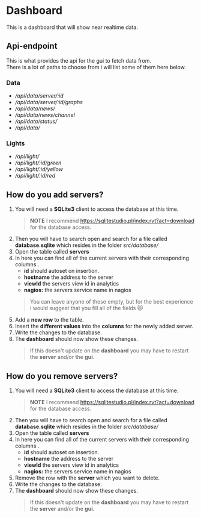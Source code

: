 # Dashboard

This is a dashboard that will show near realtime data.

## Api-endpoint
This is what provides the api for the gui to fetch data from. \
There is a lot of paths to choose from i will list some of them here below.
### Data
* */api/data/server/:id* 
* */api/data/server/:id/graphs* 
* */api/data/news/* 
* */api/data/news/channel* 
* */api/data/status/* 
* */api/data/* 
### Lights
* */api/light/* 
* */api/light/:id/green* 
* */api/light/:id/yellow* 
* */api/light/:id/red*
## How do you add servers?
1. You will need a **SQLite3** client to access the database at this time. 
    > **NOTE** I recommend https://sqlitestudio.pl/index.rvt?act=download for the database access.
1. Then you will have to search open and search for a file called **database.sqlite** which resides in the folder *src/database/*
1. Open the table called **servers**
1. In here you can find all of the current servers with their corresponding columns .
    * **id** should autoset on insertion.
    * **hostname** the address to the server
    * **viewId** the servers view id in analytics
    * **nagios:** the servers service name in nagios
    > You can leave anyone of these empty, but for the best experience i would suggest that you fill all of the fields 🐱
1. Add a **new row** to the table.
1. Insert the **different values** into the **columns** for the newly added server.
1. Write the changes to the database.
1. The **dashboard** should now show these changes.
    > If this doesn't update on the **dashboard** you may have to restart the **server** and/or the **gui**.


## How do you remove servers?
1. You will need a **SQLite3** client to access the database at this time. 
    > **NOTE** I recommend https://sqlitestudio.pl/index.rvt?act=download for the database access.
1. Then you will have to search open and search for a file called **database.sqlite** which resides in the folder *src/database/*
1. Open the table called **servers**
1. In here you can find all of the current servers with their corresponding columns .
    * **id** should autoset on insertion.
    * **hostname** the address to the server
    * **viewId** the servers view id in analytics
    * **nagios:** the servers service name in nagios
1. Remove the row with the **server** which you want to delete.
1. Write the changes to the database.
1. The **dashboard** should now show these changes.
    > If this doesn't update on the **dashboard** you may have to restart the **server** and/or the **gui**.